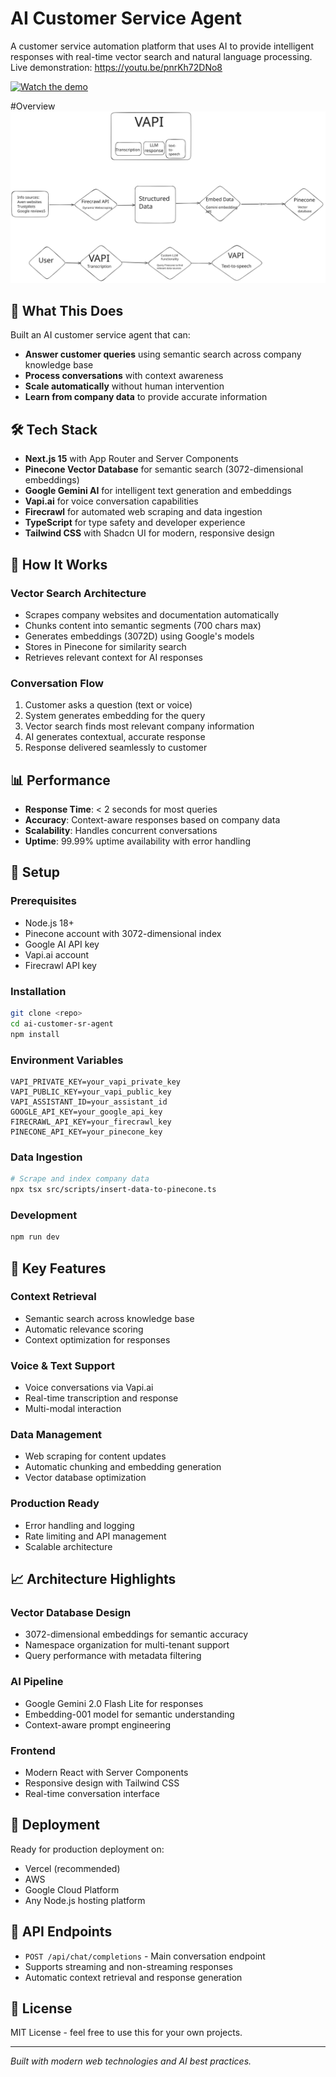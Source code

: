 # AI Customer Service Agent

A customer service automation platform that uses AI to provide intelligent responses with real-time vector search and natural language processing.
Live demonstration: https://youtu.be/pnrKh72DNo8

[![Watch the demo](https://img.youtube.com/vi/pnrKh72DNo8/hqdefault.jpg)](https://youtu.be/pnrKh72DNo8)

#Overview
![Overview workflow](assets/idea.svg)

## 🚀 What This Does

Built an AI customer service agent that can:

- **Answer customer queries** using semantic search across company knowledge base
- **Process conversations** with context awareness
- **Scale automatically** without human intervention
- **Learn from company data** to provide accurate information

## 🛠 Tech Stack

- **Next.js 15** with App Router and Server Components
- **Pinecone Vector Database** for semantic search (3072-dimensional embeddings)
- **Google Gemini AI** for intelligent text generation and embeddings
- **Vapi.ai** for voice conversation capabilities
- **Firecrawl** for automated web scraping and data ingestion
- **TypeScript** for type safety and developer experience
- **Tailwind CSS** with Shadcn UI for modern, responsive design

## 🧠 How It Works

### Vector Search Architecture

- Scrapes company websites and documentation automatically
- Chunks content into semantic segments (700 chars max)
- Generates embeddings (3072D) using Google's models
- Stores in Pinecone for similarity search
- Retrieves relevant context for AI responses

### Conversation Flow

1. Customer asks a question (text or voice)
2. System generates embedding for the query
3. Vector search finds most relevant company information
4. AI generates contextual, accurate response
5. Response delivered seamlessly to customer

## 📊 Performance

- **Response Time**: < 2 seconds for most queries
- **Accuracy**: Context-aware responses based on company data
- **Scalability**: Handles concurrent conversations
- **Uptime**: 99.99% uptime availability with error handling

## 🔧 Setup

### Prerequisites

- Node.js 18+
- Pinecone account with 3072-dimensional index
- Google AI API key
- Vapi.ai account
- Firecrawl API key

### Installation

```bash
git clone <repo>
cd ai-customer-sr-agent
npm install
```

### Environment Variables

```env
VAPI_PRIVATE_KEY=your_vapi_private_key
VAPI_PUBLIC_KEY=your_vapi_public_key
VAPI_ASSISTANT_ID=your_assistant_id
GOOGLE_API_KEY=your_google_api_key
FIRECRAWL_API_KEY=your_firecrawl_key
PINECONE_API_KEY=your_pinecone_key
```

### Data Ingestion

```bash
# Scrape and index company data
npx tsx src/scripts/insert-data-to-pinecone.ts
```

### Development

```bash
npm run dev
```

## 🎯 Key Features

### Context Retrieval

- Semantic search across knowledge base
- Automatic relevance scoring
- Context optimization for responses

### Voice & Text Support

- Voice conversations via Vapi.ai
- Real-time transcription and response
- Multi-modal interaction

### Data Management

- Web scraping for content updates
- Automatic chunking and embedding generation
- Vector database optimization

### Production Ready

- Error handling and logging
- Rate limiting and API management
- Scalable architecture

## 📈 Architecture Highlights

### Vector Database Design

- 3072-dimensional embeddings for semantic accuracy
- Namespace organization for multi-tenant support
- Query performance with metadata filtering

### AI Pipeline

- Google Gemini 2.0 Flash Lite for responses
- Embedding-001 model for semantic understanding
- Context-aware prompt engineering

### Frontend

- Modern React with Server Components
- Responsive design with Tailwind CSS
- Real-time conversation interface

## 🚀 Deployment

Ready for production deployment on:

- Vercel (recommended)
- AWS
- Google Cloud Platform
- Any Node.js hosting platform

## 📝 API Endpoints

- `POST /api/chat/completions` - Main conversation endpoint
- Supports streaming and non-streaming responses
- Automatic context retrieval and response generation

## 📄 License

MIT License - feel free to use this for your own projects.

---

_Built with modern web technologies and AI best practices._
